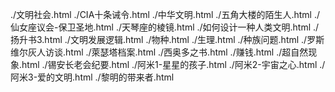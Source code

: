 ./文明社会.html
./CIA十条诫令.html
./中华文明.html
./五角大楼的陌生人.html
./仙女座议会-保卫圣地.html
./天琴座的棱镜.html
./如何设计一种人类文明.html
./扬升书3.html
./文明发展逻辑.html
./物种.html
./生理.html
./种族问题.html
./罗斯维尔灰人访谈.html
./萊瑟塔档案.html
./西奥多之书.html
./赚钱.html
./超自然现象.html
./锡安长老会纪要.html
./阿米1-星星的孩子.html
./阿米2-宇宙之心.html
./阿米3-爱的文明.html
./黎明的带来者.html